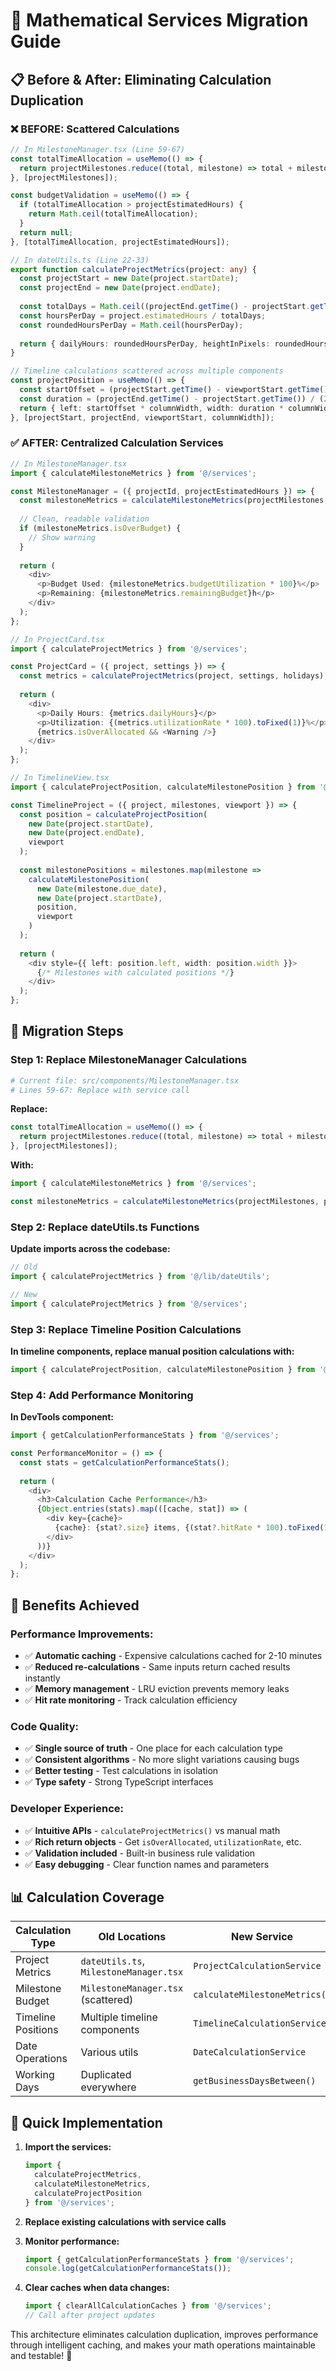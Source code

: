 # 🧮 Mathematical Services Migration Guide

## 📋 **Before & After: Eliminating Calculation Duplication**

### **❌ BEFORE: Scattered Calculations**

```typescript
// In MilestoneManager.tsx (Line 59-67)
const totalTimeAllocation = useMemo(() => {
  return projectMilestones.reduce((total, milestone) => total + milestone.timeAllocation, 0);
}, [projectMilestones]);

const budgetValidation = useMemo(() => {
  if (totalTimeAllocation > projectEstimatedHours) {
    return Math.ceil(totalTimeAllocation);
  }
  return null;
}, [totalTimeAllocation, projectEstimatedHours]);
```

```typescript
// In dateUtils.ts (Line 22-33)
export function calculateProjectMetrics(project: any) {
  const projectStart = new Date(project.startDate);
  const projectEnd = new Date(project.endDate);
  
  const totalDays = Math.ceil((projectEnd.getTime() - projectStart.getTime()) / (24 * 60 * 60 * 1000)) + 1;
  const hoursPerDay = project.estimatedHours / totalDays;
  const roundedHoursPerDay = Math.ceil(hoursPerDay);
  
  return { dailyHours: roundedHoursPerDay, heightInPixels: roundedHoursPerDay * 2, totalDays };
}
```

```typescript
// Timeline calculations scattered across multiple components
const projectPosition = useMemo(() => {
  const startOffset = (projectStart.getTime() - viewportStart.getTime()) / (24 * 60 * 60 * 1000);
  const duration = (projectEnd.getTime() - projectStart.getTime()) / (24 * 60 * 60 * 1000);
  return { left: startOffset * columnWidth, width: duration * columnWidth };
}, [projectStart, projectEnd, viewportStart, columnWidth]);
```

### **✅ AFTER: Centralized Calculation Services**

```typescript
// In MilestoneManager.tsx
import { calculateMilestoneMetrics } from '@/services';

const MilestoneManager = ({ projectId, projectEstimatedHours }) => {
  const milestoneMetrics = calculateMilestoneMetrics(projectMilestones, projectEstimatedHours);
  
  // Clean, readable validation
  if (milestoneMetrics.isOverBudget) {
    // Show warning
  }
  
  return (
    <div>
      <p>Budget Used: {milestoneMetrics.budgetUtilization * 100}%</p>
      <p>Remaining: {milestoneMetrics.remainingBudget}h</p>
    </div>
  );
};
```

```typescript
// In ProjectCard.tsx
import { calculateProjectMetrics } from '@/services';

const ProjectCard = ({ project, settings }) => {
  const metrics = calculateProjectMetrics(project, settings, holidays);
  
  return (
    <div>
      <p>Daily Hours: {metrics.dailyHours}</p>
      <p>Utilization: {(metrics.utilizationRate * 100).toFixed(1)}%</p>
      {metrics.isOverAllocated && <Warning />}
    </div>
  );
};
```

```typescript
// In TimelineView.tsx
import { calculateProjectPosition, calculateMilestonePosition } from '@/services';

const TimelineProject = ({ project, milestones, viewport }) => {
  const position = calculateProjectPosition(
    new Date(project.startDate),
    new Date(project.endDate),
    viewport
  );
  
  const milestonePositions = milestones.map(milestone => 
    calculateMilestonePosition(
      new Date(milestone.due_date),
      new Date(project.startDate),
      position,
      viewport
    )
  );
  
  return (
    <div style={{ left: position.left, width: position.width }}>
      {/* Milestones with calculated positions */}
    </div>
  );
};
```

## 🎯 **Migration Steps**

### **Step 1: Replace MilestoneManager Calculations**

```bash
# Current file: src/components/MilestoneManager.tsx
# Lines 59-67: Replace with service call
```

**Replace:**
```typescript
const totalTimeAllocation = useMemo(() => {
  return projectMilestones.reduce((total, milestone) => total + milestone.timeAllocation, 0);
}, [projectMilestones]);
```

**With:**
```typescript
import { calculateMilestoneMetrics } from '@/services';

const milestoneMetrics = calculateMilestoneMetrics(projectMilestones, projectEstimatedHours);
```

### **Step 2: Replace dateUtils.ts Functions**

**Update imports across the codebase:**
```typescript
// Old
import { calculateProjectMetrics } from '@/lib/dateUtils';

// New
import { calculateProjectMetrics } from '@/services';
```

### **Step 3: Replace Timeline Position Calculations**

**In timeline components, replace manual position calculations with:**
```typescript
import { calculateProjectPosition, calculateMilestonePosition } from '@/services';
```

### **Step 4: Add Performance Monitoring**

**In DevTools component:**
```typescript
import { getCalculationPerformanceStats } from '@/services';

const PerformanceMonitor = () => {
  const stats = getCalculationPerformanceStats();
  
  return (
    <div>
      <h3>Calculation Cache Performance</h3>
      {Object.entries(stats).map(([cache, stat]) => (
        <div key={cache}>
          {cache}: {stat?.size} items, {(stat?.hitRate * 100).toFixed(1)}% hit rate
        </div>
      ))}
    </div>
  );
};
```

## 🚀 **Benefits Achieved**

### **Performance Improvements:**
- ✅ **Automatic caching** - Expensive calculations cached for 2-10 minutes
- ✅ **Reduced re-calculations** - Same inputs return cached results instantly
- ✅ **Memory management** - LRU eviction prevents memory leaks
- ✅ **Hit rate monitoring** - Track calculation efficiency

### **Code Quality:**
- ✅ **Single source of truth** - One place for each calculation type
- ✅ **Consistent algorithms** - No more slight variations causing bugs
- ✅ **Better testing** - Test calculations in isolation
- ✅ **Type safety** - Strong TypeScript interfaces

### **Developer Experience:**
- ✅ **Intuitive APIs** - `calculateProjectMetrics()` vs manual math
- ✅ **Rich return objects** - Get `isOverAllocated`, `utilizationRate`, etc.
- ✅ **Validation included** - Built-in business rule validation
- ✅ **Easy debugging** - Clear function names and parameters

## 📊 **Calculation Coverage**

| **Calculation Type** | **Old Locations** | **New Service** | **Cached** |
|---------------------|-------------------|-----------------|------------|
| Project Metrics | `dateUtils.ts`, `MilestoneManager.tsx` | `ProjectCalculationService` | ✅ |
| Milestone Budget | `MilestoneManager.tsx` (scattered) | `calculateMilestoneMetrics()` | ✅ |
| Timeline Positions | Multiple timeline components | `TimelineCalculationService` | ✅ |
| Date Operations | Various utils | `DateCalculationService` | ✅ |
| Working Days | Duplicated everywhere | `getBusinessDaysBetween()` | ✅ |

## 🔧 **Quick Implementation**

1. **Import the services:**
   ```typescript
   import { 
     calculateProjectMetrics, 
     calculateMilestoneMetrics,
     calculateProjectPosition 
   } from '@/services';
   ```

2. **Replace existing calculations with service calls**

3. **Monitor performance:**
   ```typescript
   import { getCalculationPerformanceStats } from '@/services';
   console.log(getCalculationPerformanceStats());
   ```

4. **Clear caches when data changes:**
   ```typescript
   import { clearAllCalculationCaches } from '@/services';
   // Call after project updates
   ```

This architecture eliminates calculation duplication, improves performance through intelligent caching, and makes your math operations maintainable and testable! 🎯
